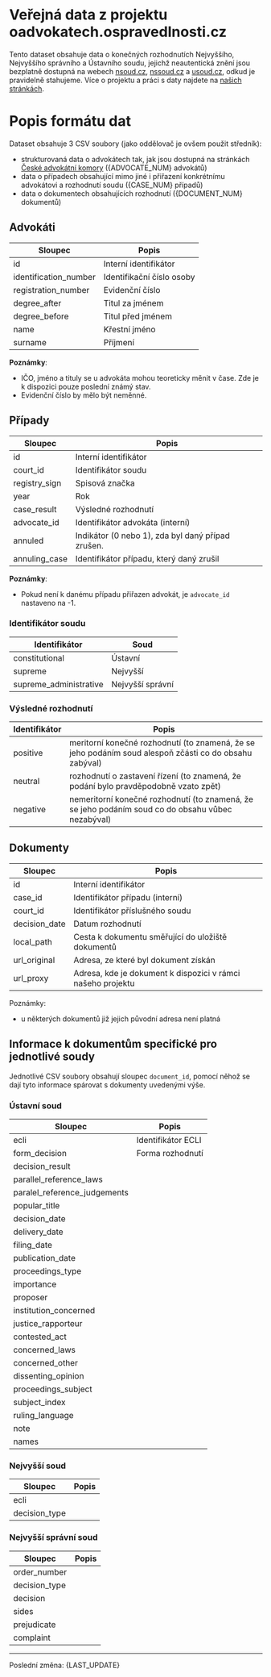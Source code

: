 # Veřejná data z projektu oadvokatech.ospravedlnosti.cz

Tento dataset obsahuje data o konečných rozhodnutích
Nejvyššího, Nejvyššího správního a Ústavního soudu, jejichž neautentická znění
jsou bezplatně dostupná na webech [nsoud.cz](http://nsoud.cz),
[nssoud.cz](http://nssoud.cz) a [usoud.cz](http://usoud.cz), odkud je
pravidelně stahujeme. Více o projektu a práci s daty najdete na [našich
stránkách](https://{HOST}/about).

# Popis formátu dat

Dataset obsahuje 3 CSV soubory (jako oddělovač je ovšem použit středník):

- strukturovaná data o advokátech tak, jak jsou dostupná na stránkách [České
  advokátní komory](http://www.cak.cz/) ({ADVOCATE_NUM} advokátů)
- data o případech obsahující mimo jiné i přiřazení konkrétnímu advokátovi
  a rozhodnutí soudu ({CASE_NUM} případů)
- data o dokumentech obsahujících rozhodnutí ({DOCUMENT_NUM} dokumentů)

## Advokáti

| Sloupec               | Popis                          |
|-----------------------|--------------------------------|
| id                    | Interní identifikátor          |
| identification_number | Identifikační číslo osoby      |
| registration_number   | Evidenční číslo                |
| degree_after          | Titul za jménem                |
| degree_before         | Titul před jménem              |
| name                  | Křestní jméno                  |
| surname               | Příjmení                       |

**Poznámky**:

- IČO, jméno a tituly se u advokáta mohou teoreticky měnit v čase. Zde je k
  dispozici pouze poslední známý stav.
- Evidenční číslo by mělo být neměnné.

## Případy

| Sloupec       | Popis                                             |
|---------------|---------------------------------------------------|
| id            | Interní identifikátor                             |
| court_id      | Identifikátor soudu                               |
| registry_sign | Spisová značka                                    |
| year          | Rok                                               |
| case_result   | Výsledné rozhodnutí                               |
| advocate_id   | Identifikátor advokáta (interní)                  |
| annuled       | Indikátor (0 nebo 1), zda byl daný případ zrušen. |
| annuling_case | Identifikátor případu, který daný zrušil          |

**Poznámky**:

- Pokud není k danému případu přiřazen advokát, je `advocate_id` nastaveno na
  -1.

### Identifikátor soudu

| Identifikátor          | Soud             |
|------------------------|------------------|
| constitutional         | Ústavní          |
| supreme                | Nejvyšší         |
| supreme_administrative | Nejvyšší správní |


### Výsledné rozhodnutí

| Identifikátor | Popis                                                                                                  |
|---------------|--------------------------------------------------------------------------------------------------------|
| positive      | meritorní konečné rozhodnutí (to znamená, že se jeho podáním soud alespoň zčásti co do obsahu zabýval) |
| neutral       | rozhodnutí o zastavení řízení (to znamená, že podání bylo pravděpodobně vzato zpět)                    |
| negative      | nemeritorní konečné rozhodnutí (to znamená, že se jeho podáním soud co do obsahu vůbec nezabýval)      |

## Dokumenty

| Sloupec       | Popis                                                        |
|---------------|--------------------------------------------------------------|
| id            | Interní identifikátor                                        |
| case_id       | Identifikátor případu (interní)                              |
| court_id      | Identifikátor příslušného soudu                              |
| decision_date | Datum rozhodnutí                                             |
| local_path    | Cesta k dokumentu směřující do uložiště dokumentů            |
| url_original  | Adresa, ze které byl dokument získán                         |
| url_proxy     | Adresa, kde je dokument k dispozici v rámci našeho projektu  |

Poznámky:

- u některých dokumentů již jejich původní adresa není platná

## Informace k dokumentům specifické pro jednotlivé soudy

Jednotlivé CSV soubory obsahují sloupec `document_id`, pomocí něhož se dají
tyto informace spárovat s dokumenty uvedenými výše.

### Ústavní soud

| Sloupec                       | Popis                                                        |
|-------------------------------|--------------------------------------------------------------|
| ecli                          | Identifikátor ECLI                                           |
| form_decision                 | Forma rozhodnutí                                             |
| decision_result               |                                                              |
| parallel_reference_laws       |                                                              |
| paralel_reference_judgements  |                                                              |
| popular_title                 |                                                              |
| decision_date                 |                                                              |
| delivery_date                 |                                                              |
| filing_date                   |                                                              |
| publication_date              |                                                              |
| proceedings_type              |                                                              |
| importance                    |                                                              |
| proposer                      |                                                              |
| institution_concerned         |                                                              |
| justice_rapporteur            |                                                              |
| contested_act                 |                                                              |
| concerned_laws                |                                                              |
| concerned_other               |                                                              |
| dissenting_opinion            |                                                              |
| proceedings_subject           |                                                              |
| subject_index                 |                                                              |
| ruling_language               |                                                              |
| note                          |                                                              |
| names                         |                                                              |

### Nejvyšší soud

| Sloupec                       | Popis                                                        |
|-------------------------------|--------------------------------------------------------------|
| ecli                          |                                                              |
| decision_type                 |                                                              |

### Nejvyšší správní soud

| Sloupec                       | Popis                                                        |
|-------------------------------|--------------------------------------------------------------|
| order_number                  |                                                              |
| decision_type                 |                                                              |
| decision                      |                                                              |
| sides                         |                                                              |
| prejudicate                   |                                                              |
| complaint                     |                                                              |

 ---

 Poslední změna: {LAST_UPDATE}
